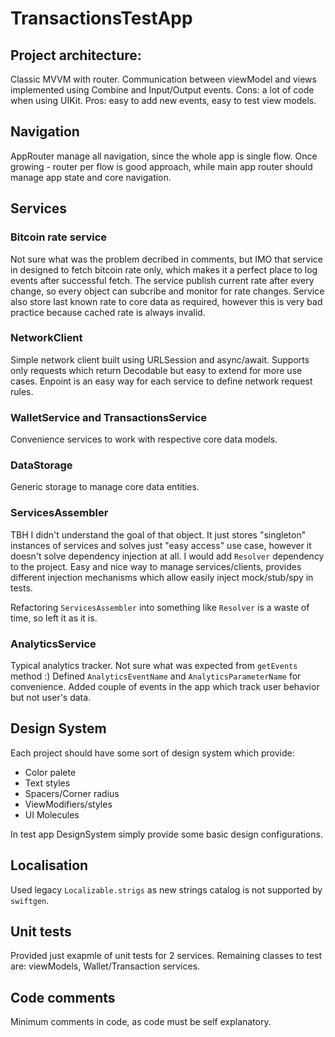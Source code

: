 # TransactionsTestApp

## Project architecture:
Classic MVVM with router. Communication between viewModel and views implemented using Combine and Input/Output events. Cons: a lot of code when using UIKit. Pros: easy to add new events, easy to test view models.

## Navigation
AppRouter manage all navigation, since the whole app is single flow. Once growing - router per flow is good approach, while main app router should manage app state and core navigation.

## Services

### Bitcoin rate service
Not sure what was the problem decribed in comments, but IMO that service in designed to fetch bitcoin rate only, which makes it a perfect place to log events after successful fetch.
The service publish current rate after every change, so every object can subcribe and monitor for rate changes.
Service also store last known rate to core data as required, however this is very bad practice because cached rate is always invalid.

### NetworkClient
Simple network client built using URLSession and async/await. Supports only requests which return Decodable but easy to extend for more use cases.
Enpoint is an easy way for each service to define network request rules.

### WalletService and TransactionsService
Convenience services to work with respective core data models. 

### DataStorage
Generic storage to manage core data entities.

### ServicesAssembler
TBH I didn't understand the goal of that object. It just stores "singleton" instances of services and solves just "easy access" use case, however it doesn't solve dependency injection at all.
I would add `Resolver` dependency to the project. Easy and nice way to manage services/clients, provides different injection mechanisms which allow easily inject mock/stub/spy in tests.

Refactoring `ServicesAssembler` into something like `Resolver` is a waste of time, so left it as it is.

### AnalyticsService
Typical analytics tracker. Not sure what was expected from `getEvents` method :)
Defined `AnalyticsEventName` and `AnalyticsParameterName` for convenience. Added couple of events in the app which track user behavior but not user's data.

## Design System
Each project should have some sort of design system which provide:
- Color palete
- Text styles
- Spacers/Corner radius
- ViewModifiers/styles
- UI Molecules

In test app DesignSystem simply provide some basic design configurations.

## Localisation
Used legacy `Localizable.strigs` as new strings catalog is not supported by `swiftgen`.

## Unit tests
Provided just exapmle of unit tests for 2 services. Remaining classes to test are: viewModels, Wallet/Transaction services. 

## Code comments
Minimum comments in code, as code must be self explanatory. 
